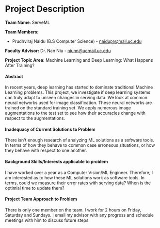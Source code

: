 # Project Description

**Team Name**: ServeML

**Team Members:**
- Prudhviraj Naidu (B.S Computer Science) - naidupr@mail.uc.edu

**Faculty Advisor:** Dr. Nan Niu - niunn@ucmail.uc.edu

**Project Topic Area:** Machine Learning and Deep Learning: What Happens After Training?

#### Abstract

In recent years, deep learning has started to dominate traditional Machine Learning problems. This project, we investigate if deep learning systems can truly adapt to unseen changes in serving data. We look at common neural networks used for image classification. These neural networks are trained on the standard training set. We apply numerous image augmentations to the test set to see how their accuracies change with respect to the augmentations. 

#### Inadequacy of Current Solutions to Problem

There isn't enough research of analyzing ML solutions as a software tools. In terms of how they behave to common case erroneous situations, or how they behave with respect to one another. 

#### Background Skills/Interests applicable to problem

I have worked over a year as a Computer Vision/ML Engineer. Therefore, I am interested as to how these ML solutions work as software tools. In terms, could we measure their error rates with serving data? When is the optimial time to update them?

#### Project Team Approach to Problem

There is only one member on the team. I work for 2 hours on Friday, Saturday and Sundays. I email my advisor with any progress and schedule meetings with him to discuss future steps. 

